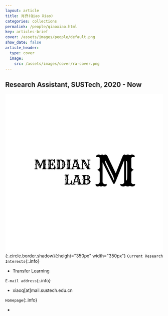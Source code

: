 ```yaml
---
layout: article
title: 肖乔(Qiao Xiao)
categories: collections
permalink: /people/qiaoxiao.html
key: articles-brief
cover: /assets/images/people/default.png
show_date: false
article_header:
  type: cover
  image:
    src: /assets/images/cover/ra-cover.png
---
```



<div class="article__content" markdown="1">

## Research Assistant, SUSTech, 2020 - Now
<!--more-->
![Image](/assets/images/people/default.png){:.circle.border.shadow}{:height="350px" width="350px"}
`Current Research Interests`{:.info}

- Transfer Learning 

`E-mail address`{:.info}

- xiaoq[at]mail.sustech.edu.cn

`Homepage`{:.info}

<div class="author-links">
  <ul class="menu menu--nowrap menu--inline">
	  <li title="homepage">
	  <a class="button button--circle mail-button" itemprop="sameAs" href="https://median-lab.github.io/" target="_blank">
	    <i class="fa fa-home"></i>
	  </a>
  	  </li>
  </ul>
</div>
</div>
